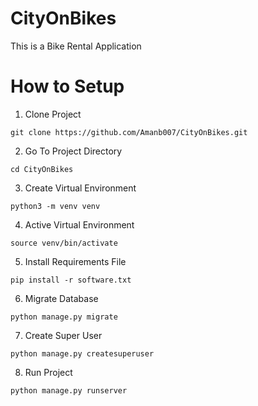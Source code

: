 # CityOnBikes
This is a Bike Rental Application

# How to Setup
1. Clone Project
```
git clone https://github.com/Amanb007/CityOnBikes.git
```

2. Go To Project Directory
```
cd CityOnBikes
```
3. Create Virtual Environment
```
python3 -m venv venv
```
4. Active Virtual Environment
```
source venv/bin/activate
```
5. Install Requirements File
```
pip install -r software.txt
```
6. Migrate Database
```
python manage.py migrate
```
7. Create Super User
```
python manage.py createsuperuser
```
8. Run Project
```
python manage.py runserver
```
